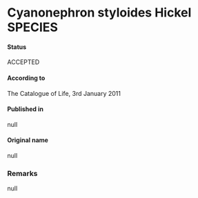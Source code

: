 # Cyanonephron styloides Hickel SPECIES

#### Status
ACCEPTED

#### According to
The Catalogue of Life, 3rd January 2011

#### Published in
null

#### Original name
null

### Remarks
null